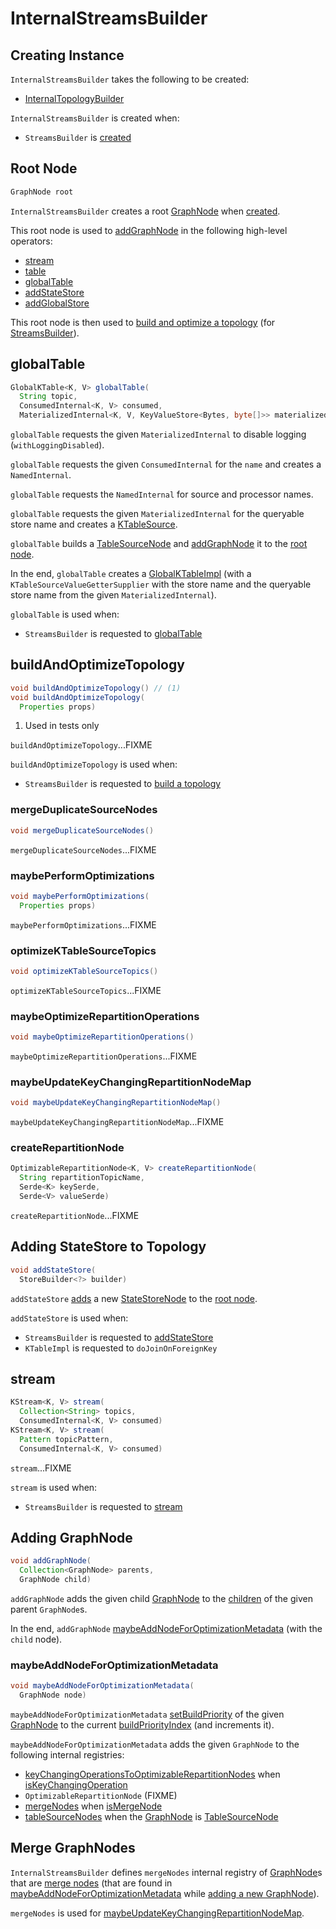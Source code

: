# InternalStreamsBuilder

## Creating Instance

`InternalStreamsBuilder` takes the following to be created:

* <span id="internalTopologyBuilder"> [InternalTopologyBuilder](../InternalTopologyBuilder.md)

`InternalStreamsBuilder` is created when:

* `StreamsBuilder` is [created](StreamsBuilder.md#creating-instance)

## <span id="root"> Root Node

```java
GraphNode root
```

`InternalStreamsBuilder` creates a root [GraphNode](GraphNode.md) when [created](#creating-instance).

This root node is used to [addGraphNode](#addGraphNode) in the following high-level operators:

* [stream](#stream)
* [table](#table)
* [globalTable](#globalTable)
* [addStateStore](#addStateStore)
* [addGlobalStore](#addGlobalStore)

This root node is then used to [build and optimize a topology](#buildAndOptimizeTopology) (for [StreamsBuilder](StreamsBuilder.md#build)).

## <span id="globalTable"> globalTable

```java
GlobalKTable<K, V> globalTable(
  String topic,
  ConsumedInternal<K, V> consumed,
  MaterializedInternal<K, V, KeyValueStore<Bytes, byte[]>> materialized)
```

`globalTable` requests the given `MaterializedInternal` to disable logging (`withLoggingDisabled`).

`globalTable` requests the given `ConsumedInternal` for the `name` and creates a `NamedInternal`.

`globalTable` requests the `NamedInternal` for source and processor names.

`globalTable` requests the given `MaterializedInternal` for the queryable store name and creates a [KTableSource](KTableSource.md).

`globalTable` builds a [TableSourceNode](TableSourceNode.md) and [addGraphNode](#addGraphNode) it to the [root node](#root).

In the end, `globalTable` creates a [GlobalKTableImpl](GlobalKTableImpl.md) (with a `KTableSourceValueGetterSupplier` with the store name and the queryable store name from the given `MaterializedInternal`).

`globalTable` is used when:

* `StreamsBuilder` is requested to [globalTable](StreamsBuilder.md#globalTable)

## <span id="buildAndOptimizeTopology"> buildAndOptimizeTopology

```java
void buildAndOptimizeTopology() // (1)
void buildAndOptimizeTopology(
  Properties props)
```

1. Used in tests only

`buildAndOptimizeTopology`...FIXME

`buildAndOptimizeTopology` is used when:

* `StreamsBuilder` is requested to [build a topology](StreamsBuilder.md#build)

### <span id="mergeDuplicateSourceNodes"> mergeDuplicateSourceNodes

```java
void mergeDuplicateSourceNodes()
```

`mergeDuplicateSourceNodes`...FIXME

### <span id="maybePerformOptimizations"> maybePerformOptimizations

```java
void maybePerformOptimizations(
  Properties props)
```

`maybePerformOptimizations`...FIXME

### <span id="optimizeKTableSourceTopics"> optimizeKTableSourceTopics

```java
void optimizeKTableSourceTopics()
```

`optimizeKTableSourceTopics`...FIXME

### <span id="maybeOptimizeRepartitionOperations"> maybeOptimizeRepartitionOperations

```java
void maybeOptimizeRepartitionOperations()
```

`maybeOptimizeRepartitionOperations`...FIXME

### <span id="maybeUpdateKeyChangingRepartitionNodeMap"> maybeUpdateKeyChangingRepartitionNodeMap

```java
void maybeUpdateKeyChangingRepartitionNodeMap()
```

`maybeUpdateKeyChangingRepartitionNodeMap`...FIXME

### <span id="createRepartitionNode"> createRepartitionNode

```java
OptimizableRepartitionNode<K, V> createRepartitionNode(
  String repartitionTopicName,
  Serde<K> keySerde,
  Serde<V> valueSerde)
```

`createRepartitionNode`...FIXME

## <span id="addStateStore"> Adding StateStore to Topology

```java
void addStateStore(
  StoreBuilder<?> builder)
```

`addStateStore` [adds](#addGraphNode) a new [StateStoreNode](StateStoreNode.md) to the [root node](#root).

`addStateStore` is used when:

* `StreamsBuilder` is requested to [addStateStore](StreamsBuilder.md#addStateStore)
* `KTableImpl` is requested to `doJoinOnForeignKey`

## <span id="stream"> stream

```java
KStream<K, V> stream(
  Collection<String> topics,
  ConsumedInternal<K, V> consumed)
KStream<K, V> stream(
  Pattern topicPattern,
  ConsumedInternal<K, V> consumed)
```

`stream`...FIXME

`stream` is used when:

* `StreamsBuilder` is requested to [stream](StreamsBuilder.md#stream)

## <span id="addGraphNode"> Adding GraphNode

```java
void addGraphNode(
  Collection<GraphNode> parents,
  GraphNode child)
```

`addGraphNode` adds the given child [GraphNode](GraphNode.md) to the [children](GraphNode.md#addChild) of the given parent `GraphNode`s.

In the end, `addGraphNode` [maybeAddNodeForOptimizationMetadata](#maybeAddNodeForOptimizationMetadata) (with the `child` node).

### <span id="maybeAddNodeForOptimizationMetadata"> maybeAddNodeForOptimizationMetadata

```java
void maybeAddNodeForOptimizationMetadata(
  GraphNode node)
```

`maybeAddNodeForOptimizationMetadata` [setBuildPriority](GraphNode.md#setBuildPriority) of the given [GraphNode](GraphNode.md) to the current [buildPriorityIndex](#buildPriorityIndex) (and increments it).

`maybeAddNodeForOptimizationMetadata` adds the given `GraphNode` to the following internal registries:

* [keyChangingOperationsToOptimizableRepartitionNodes](#keyChangingOperationsToOptimizableRepartitionNodes) when [isKeyChangingOperation](GraphNode.md#isKeyChangingOperation)
* `OptimizableRepartitionNode` (FIXME)
* [mergeNodes](#mergeNodes) when [isMergeNode](GraphNode.md#isMergeNode)
* [tableSourceNodes](#tableSourceNodes) when the [GraphNode](GraphNode.md) is [TableSourceNode](TableSourceNode.md)

## <span id="mergeNodes"> Merge GraphNodes

`InternalStreamsBuilder` defines `mergeNodes` internal registry of [GraphNode](GraphNode.md)s that are [merge nodes](GraphNode.md#isMergeNode) (that are found in [maybeAddNodeForOptimizationMetadata](#maybeAddNodeForOptimizationMetadata) while [adding a new GraphNode](#addGraphNode)).

`mergeNodes` is used for [maybeUpdateKeyChangingRepartitionNodeMap](#maybeUpdateKeyChangingRepartitionNodeMap).
